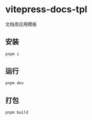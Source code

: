 # vitepress-docs-tpl

文档库应用模板

## 安装

```sh
pnpm i
```

## 运行

```sh
pnpm dev
```

## 打包

```sh
pnpm build
```

